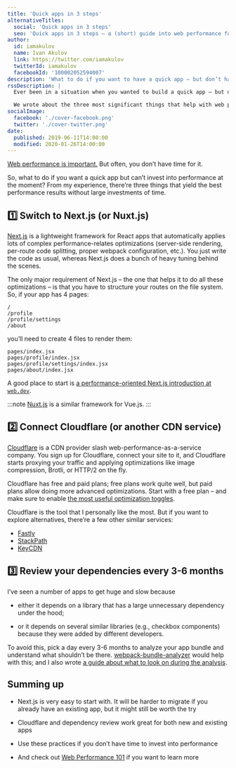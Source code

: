 ```yaml
---
title: 'Quick apps in 3 steps'
alternativeTitles:
  social: 'Quick apps in 3 steps'
  seo: 'Quick apps in 3 steps – a (short) guide into web performance for startups'
author:
  id: iamakulov
  name: Ivan Akulov
  link: https://twitter.com/iamakulov
  twitterId: iamakulov
  facebookId: '100002052594007'
description: 'What to do if you want to have a quick app – but don’t have enough time for that'
rssDescription: |
  Ever been in a situation when you wanted to build a quick app – but didn’t have enough time to invest into the performance?

  We wrote about the three most significant things that help with web performance and don’t take a lot of time.
socialImage:
  facebook: './cover-facebook.png'
  twitter: './cover-twitter.png'
date:
  published: 2019-06-11T14:00:00
  modified: 2020-01-26T14:00:00
---
```


[Web performance is important.](https://wpostats.com) But often, you don’t have time for it.

So, what to do if you want a quick app but can’t invest into performance at the moment? From my experience, there’re three things that yield the best performance results without large investments of time.

## 1️⃣ Switch to Next.js (or Nuxt.js)

[Next.js](https://github.com/zeit/next.js/) is a lightweight framework for React apps that automatically applies lots of complex performance-relates optimizations (server-side rendering, per-route code splitting, proper webpack configuration, etc.). You just write the code as usual, whereas Next.js does a bunch of heavy tuning behind the scenes.

The only major requirement of Next.js – the one that helps it to do all these optimizations – is that you have to structure your routes on the file system. So, if your app has 4 pages:

```
/
/profile
/profile/settings
/about
```

you’ll need to create 4 files to render them:

```
pages/index.jsx
pages/profile/index.jsx
pages/profile/settings/index.jsx
pages/about/index.jsx
```

A good place to start is [a performance-oriented Next.js introduction at `web.dev`](https://web.dev/performance-as-a-default-with-nextjs/).

:::note
[Nuxt.js](https://nuxtjs.org/) is a similar framework for Vue.js.
:::

## 2️⃣ Connect Cloudflare (or another CDN service)

[Cloudflare](https://cloudflare.com/) is a CDN provider slash web-performance-as-a-service company. You sign up for Cloudflare, connect your site to it, and Cloudflare starts proxying your traffic and applying optimizations like image compression, Brotli, or HTTP/2 on the fly.

Cloudflare has free and paid plans; free plans work quite well, but paid plans allow doing more advanced optimizations. Start with a free plan – and make sure to enable [the most useful optimization toggles](https://gist.github.com/iamakulov/106264563793c5e47049ddcc60372ece).

<div class="note">

Cloudflare is the tool that I personally like the most. But if you want to explore alternatives, there’re a few other similar services:

- [Fastly](https://www.fastly.com/)
- [StackPath](https://www.stackpath.com/)
- [KeyCDN](https://www.keycdn.com/)

</div>

## 3️⃣ Review your dependencies every 3-6 months

I’ve seen a number of apps to get huge and slow because

- either it depends on a library that has a large unnecessary dependency under the hood;

- or it depends on several similar libraries (e.g., checkbox components) because they were added by different developers.

To avoid this, pick a day every 3-6 months to analyze your app bundle and understand what shouldn’t be there. [webpack-bundle-analyzer](https://www.npmjs.com/package/webpack-bundle-analyzer) would help with this; and I also wrote [a guide about what to look on during the analysis](https://developers.google.com/web/fundamentals/performance/webpack/monitor-and-analyze#analyze_why_the_bundle_is_so_large).

## Summing up

- Next.js is very easy to start with. It will be harder to migrate if you already have an existing app, but it might still be worth the try

- Cloudflare and dependency review work great for both new and existing apps

- Use these practices if you don’t have time to invest into performance

- And check out [Web Performance 101](/talks/web-perf-101) if you want to learn more
